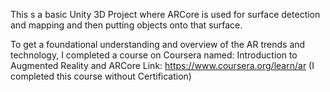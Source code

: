 This s a basic Unity 3D Project where ARCore is used for surface detection and mapping and then putting objects onto that surface. 


To get a foundational understanding and overview of the AR trends and technology, I completed a course on Coursera named:
Introduction to Augmented Reality and ARCore
Link: https://www.coursera.org/learn/ar
(I completed this course without Certification)
